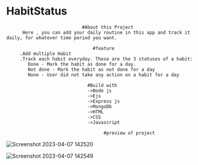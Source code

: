# HabitStatus
                                #About this Project 
		  Here , you can add your daily routine in this app and track it daily, for whatever time period you want.  
		 
                                    #feature 
		 .Add multiple Habit
		 .Track each habit everyday. These are the 3 statuses of a habit:
            Done - Mark the habit as done for a day.
            Not done - Mark the habit as not done for a day
            None - User did not take any action on a habit for a day
		 
		                          #Build with
								  ->Node js
								  ->Ejs
								  ->Express js
								  ->MongoDb
								  ->HTML
								  ->CSS
								  ->Javascript
								  
		                                #preview of project
										
 ![Screenshot 2023-04-07 142520](https://user-images.githubusercontent.com/121296949/230578306-4e5bc63f-3d1d-449a-90dd-1d1de8d644f7.png)

 
![Screenshot 2023-04-07 142549](https://user-images.githubusercontent.com/121296949/230578067-d14a82f0-cbf0-4d5f-aa13-479800275828.png)
